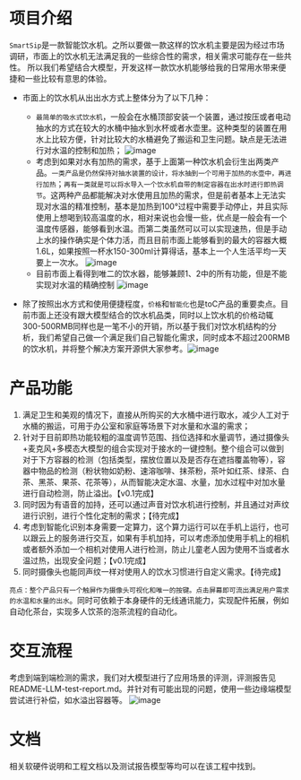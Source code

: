 # 项目介绍

`SmartSip`是一款智能饮水机。之所以要做一款这样的饮水机主要是因为经过市场调研，市面上的饮水机无法满足我的一些综合性的需求，相关需求可能存在一些共性。
所以我们希望结合大模型，开发这样一款饮水机能够给我的日常用水带来便捷和一些比较有意思的体验。

* 市面上的饮水机从出出水方式上整体分为了以下几种：
  * `最简单的吸水式饮水机`，一般会在水桶顶部安装一个装置，通过按压或者电动抽水的方式在较大的水桶中抽水到水杯或者水壶里。这种类型的装置在用水上比较方便，针对比较大的水桶避免了搬运和卫生问题。缺点是无法进行对水温的控制和加热；
    ![image](https://github.com/user-attachments/assets/46138e05-240b-4e86-ab44-a53fb1624676)
  * 考虑到如果对水有加热的需求，基于上面第一种饮水机会衍生出两类产品。`一类产品是仍然保持对抽水装置的设计，将水抽到一个可用于加热的水壶中，再进行加热`；`再有一类就是可以将水导入一个饮水机自带的制定容器在出水时进行即热调节`。这两种产品都能解决对水使用且加热的需求，但是前者基本上无法实现对水温的精准控制，基本是加热到100°过程中需要手动停止，并且实际使用上想喝到较高温度的水，相对来说也会慢一些，优点是一般会有一个温度传感器，能够看到水温。而第二类虽然可以可以实现速热，但是手动上水的操作确实是个体力活，而且目前市面上能够看到的最大的容器大概1.6L，如果按照一杯水150-300ml计算得话，基本上一个人生活平均一天要上一次水。
    ![image](https://github.com/user-attachments/assets/c9405489-a804-4754-9201-f3fb75ff649f)
  * 目前市面上看得到唯二的饮水器，能够兼顾1、2中的所有功能，但是不能实现对水温的精确控制
    ![image](https://github.com/user-attachments/assets/bb0a96ac-6638-4458-ba6d-045326a2cb6a)

* 除了按照出水方式和使用便捷程度，`价格`和`智能化`也是toC产品的重要卖点。目前市面上还没有跟大模型结合的饮水机品类，同时以上饮水机的价格动辄300-500RMB同样也是一笔不小的开销，所以基于我们对饮水机结构的分析，我们希望自己做一个满足我们自己智能化需求，同时成本不超过200RMB的饮水机，并将整个解决方案开源供大家参考。![image](https://github.com/user-attachments/assets/1797603b-181e-470f-b524-011d7062e97b)

# 产品功能
1. 满足卫生和美观的情况下，直接从所购买的大水桶中进行取水，减少人工对于水桶的搬运，可用于办公室和家庭等场景下对水量和水温的需求；
2. 针对于目前即热功能较粗的温度调节范围、挡位选择和水量调节，通过摄像头+麦克风+多模态大模型的组合实现对于接水的一键控制。整个组合可以做到对于下方容器的检测（包括类型，摆放位置以及是否存在遮挡覆盖物等），容器中物品的检测（粉状物如奶粉、速溶咖啡、抹茶粉，茶叶如红茶、绿茶、白茶、黑茶、果茶、花茶等），从而智能决定水温、水量，加水过程中对加水量进行自动检测，防止溢出。【v0.1完成】
3. 同时因为有语音的加持，还可以通过声音对饮水机进行控制，并且通过对声纹进行识别，进行个性化定制的需求；【待完成】
4. 考虑到智能化识别本身需要一定算力，这个算力运行可以在手机上运行，也可以跟云上的服务进行交互，如果有手机加持，可以考虑添加使用手机上的相机或者额外添加一个相机对使用人进行检测，防止儿童老人因为使用不当或者水温过热，出现安全问题；【v0.1完成】
5. 同时摄像头也能同声纹一样对使用人的饮水习惯进行自定义需求。【待完成】

`亮点：整个产品只有一个触屏作为摄像头可视化和唯一的按键。点击屏幕即可流出满足用户需求的水温和水量的出水`。同时可依赖于本身硬件的无线通讯能力，实现配件拓展，例如自动化茶台，实现多人饮茶的泡茶流程的自动化。

# 交互流程

考虑到端到端检测的需求，我们对大模型进行了应用场景的评测，评测报告见 README-LLM-test-report.md。并针对有可能出现的问题，使用一些边缘端模型尝试进行补偿，如水溢出容器等。
![image](https://github.com/user-attachments/assets/603523df-5c2b-43b2-8057-739b313fa5cd)

# 文档

相关软硬件说明和工程文档以及测试报告模型等均可以在该工程中找到。
